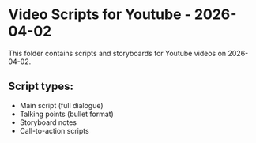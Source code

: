 # Video Scripts for Youtube - 2026-04-02

This folder contains scripts and storyboards for Youtube videos on 2026-04-02.

## Script types:
- Main script (full dialogue)
- Talking points (bullet format)
- Storyboard notes
- Call-to-action scripts

